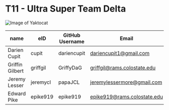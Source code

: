 # T11 - Ultra Super Team Delta 

![Image of Yaktocat](https://sd.keepcalm-o-matic.co.uk/i-w600/keep-calm-the-super-team-are-here.jpg)


| name | eID | GitHub Username | Email |
|------|-----|-----------------|-------|
|Darien Cupit|cupit|dariencupit|dariencupit1@gmail.com|
|Griffin Gilbert|griffgil|GriffyDaG|griffgil@rams.colostate.edu|
|Jeremy Lesser|jeremycl|papaJCL|jeremylessermore@gmail.com|
|Edward Pike|epike919|epike919|epike919@rams.colostate.edu|

